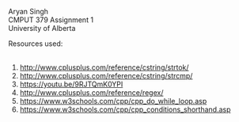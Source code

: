 Aryan Singh <br />
CMPUT 379 Assignment 1 <br />
University of Alberta

Resources used: <br />
<br />
1. http://www.cplusplus.com/reference/cstring/strtok/ <br />
2. http://www.cplusplus.com/reference/cstring/strcmp/ <br />
3. https://youtu.be/9RJTQmK0YPI <br />
4. http://www.cplusplus.com/reference/regex/ <br />
5. https://www.w3schools.com/cpp/cpp_do_while_loop.asp <br />
6. https://www.w3schools.com/cpp/cpp_conditions_shorthand.asp <br />
